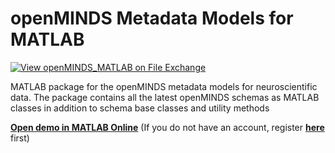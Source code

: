 # openMINDS Metadata Models for MATLAB
[![View openMINDS_MATLAB on File Exchange](https://www.mathworks.com/matlabcentral/images/matlab-file-exchange.svg)](https://se.mathworks.com/matlabcentral/fileexchange/134212-openminds_matlab)


MATLAB package for the openMINDS metadata models for neuroscientific data. The package contains all the latest openMINDS schemas as MATLAB classes in addition to schema base classes and utility methods

[**Open demo in MATLAB Online**](https://matlab.mathworks.com/open/github/v1?repo=openMetadataInitiative/openMINDS_MATLAB&file=code/gettingStarted.mlx) (If you do not have an account, register [**here**](https://www.mathworks.com/mwaccount/register?uri=https%3A%2F%2Fwww.mathworks.com%2Fproducts%2Fmatlab.html) first)
